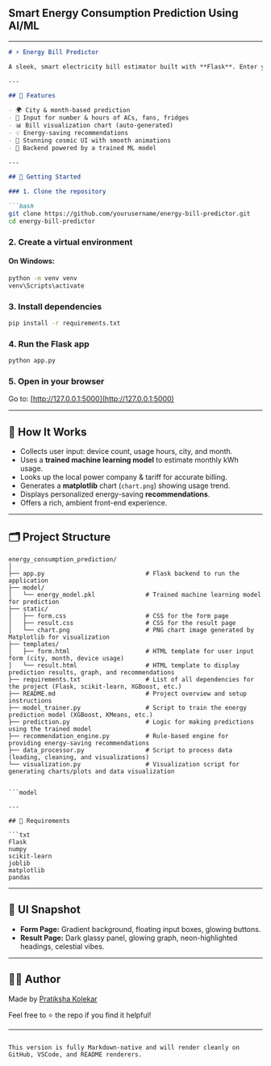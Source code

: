 ## Smart Energy Consumption Prediction Using AI/ML

---

````markdown
# ⚡ Energy Bill Predictor

A sleek, smart electricity bill estimator built with **Flask**. Enter your city, month, and device usage — and instantly get a predicted electricity bill, energy-saving suggestions, and a usage graph — all inside a magical cosmic UI.

---

## 🎯 Features

- 🌍 City & month-based prediction
- 🔌 Input for number & hours of ACs, fans, fridges
- 📊 Bill visualization chart (auto-generated)
- 💡 Energy-saving recommendations
- 🌌 Stunning cosmic UI with smooth animations
- 🎯 Backend powered by a trained ML model

---

## 🚀 Getting Started

### 1. Clone the repository

```bash
git clone https://github.com/yourusername/energy-bill-predictor.git
cd energy-bill-predictor
````

### 2. Create a virtual environment

#### On Windows:

```bash
python -m venv venv
venv\Scripts\activate
```

### 3. Install dependencies

```bash
pip install -r requirements.txt
```

### 4. Run the Flask app

```bash
python app.py
```

### 5. Open in your browser

Go to: [http://127.0.0.1:5000](http://127.0.0.1:5000)

---

## 🧠 How It Works

* Collects user input: device count, usage hours, city, and month.
* Uses a **trained machine learning model** to estimate monthly kWh usage.
* Looks up the local power company & tariff for accurate billing.
* Generates a **matplotlib** chart (`chart.png`) showing usage trend.
* Displays personalized energy-saving **recommendations**.
* Offers a rich, ambient front-end experience.

---

## 🗂️ Project Structure

```
energy_consumption_prediction/
│
├── app.py                            # Flask backend to run the application
├── model/
│   └── energy_model.pkl              # Trained machine learning model for prediction
├── static/
│   ├── form.css                      # CSS for the form page
│   ├── result.css                    # CSS for the result page
│   └── chart.png                     # PNG chart image generated by Matplotlib for visualization
├── templates/
│   ├── form.html                     # HTML template for user input form (city, month, device usage)
│   └── result.html                   # HTML template to display prediction results, graph, and recommendations
├── requirements.txt                  # List of all dependencies for the project (Flask, scikit-learn, XGBoost, etc.)
├── README.md                         # Project overview and setup instructions
├── model_trainer.py                  # Script to train the energy prediction model (XGBoost, KMeans, etc.)
├── prediction.py                     # Logic for making predictions using the trained model
├── recommendation_engine.py          # Rule-based engine for providing energy-saving recommendations
├── data_processor.py                 # Script to process data (loading, cleaning, and visualizations)
└── visualization.py                  # Visualization script for generating charts/plots and data visualization


```model

---

## 🔌 Requirements

```txt
Flask
numpy
scikit-learn
joblib
matplotlib
pandas
```

---

## 🎨 UI Snapshot

* **Form Page:** Gradient background, floating input boxes, glowing buttons.
* **Result Page:** Dark glassy panel, glowing graph, neon-highlighted headings, celestial vibes.

---

## 👨‍💻 Author

Made by [Pratiksha Kolekar](https://github.com/yourusername)

Feel free to ⭐ the repo if you find it helpful!

---

```

This version is fully Markdown-native and will render cleanly on GitHub, VSCode, and README renderers.
```
